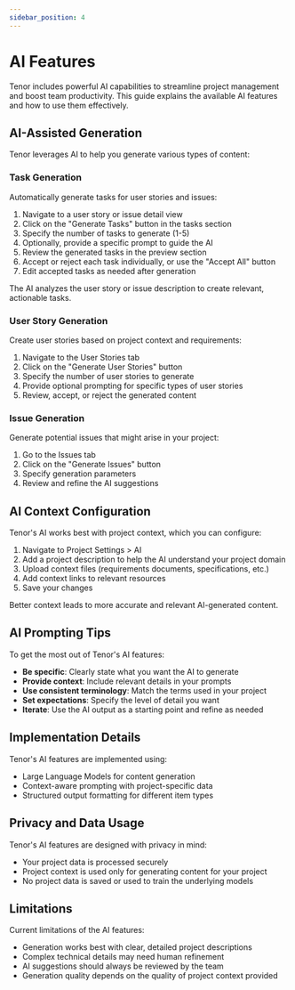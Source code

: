 ```yaml
---
sidebar_position: 4
---
```


# AI Features

Tenor includes powerful AI capabilities to streamline project management and boost team productivity. This guide explains the available AI features and how to use them effectively.

## AI-Assisted Generation

Tenor leverages AI to help you generate various types of content:

### Task Generation

Automatically generate tasks for user stories and issues:

1. Navigate to a user story or issue detail view
2. Click on the "Generate Tasks" button in the tasks section
3. Specify the number of tasks to generate (1-5)
4. Optionally, provide a specific prompt to guide the AI
5. Review the generated tasks in the preview section
6. Accept or reject each task individually, or use the "Accept All" button
7. Edit accepted tasks as needed after generation

The AI analyzes the user story or issue description to create relevant, actionable tasks.

### User Story Generation

Create user stories based on project context and requirements:

1. Navigate to the User Stories tab
2. Click on the "Generate User Stories" button
3. Specify the number of user stories to generate
4. Provide optional prompting for specific types of user stories
5. Review, accept, or reject the generated content

### Issue Generation

Generate potential issues that might arise in your project:

1. Go to the Issues tab
2. Click on the "Generate Issues" button
3. Specify generation parameters
4. Review and refine the AI suggestions

## AI Context Configuration

Tenor's AI works best with project context, which you can configure:

1. Navigate to Project Settings > AI
2. Add a project description to help the AI understand your project domain
3. Upload context files (requirements documents, specifications, etc.)
4. Add context links to relevant resources
5. Save your changes

Better context leads to more accurate and relevant AI-generated content.

## AI Prompting Tips

To get the most out of Tenor's AI features:

- **Be specific**: Clearly state what you want the AI to generate
- **Provide context**: Include relevant details in your prompts
- **Use consistent terminology**: Match the terms used in your project
- **Set expectations**: Specify the level of detail you want
- **Iterate**: Use the AI output as a starting point and refine as needed

## Implementation Details

Tenor's AI features are implemented using:

- Large Language Models for content generation
- Context-aware prompting with project-specific data
- Structured output formatting for different item types

## Privacy and Data Usage

Tenor's AI features are designed with privacy in mind:

- Your project data is processed securely
- Project context is used only for generating content for your project
- No project data is saved or used to train the underlying models

## Limitations

Current limitations of the AI features:

- Generation works best with clear, detailed project descriptions
- Complex technical details may need human refinement
- AI suggestions should always be reviewed by the team
- Generation quality depends on the quality of project context provided
